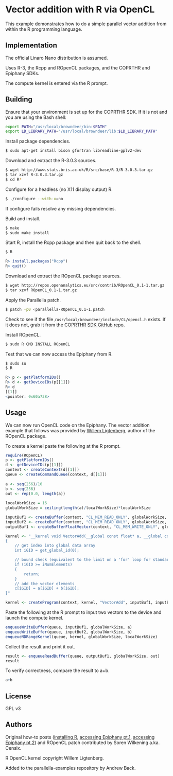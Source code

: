 # Vector addition with R via OpenCL

This example demonstrates how to do a simple parallel vector addition from within the R programming language.

## Implementation

The official Linaro Nano distribution is assumed.

Uses R-3, the Rcpp and ROpenCL packages, and the COPRTHR and Epiphany SDKs.

The compute kernel is entered via the R prompt.

## Building

Ensure that your environment is set up for the COPRTHR SDK. If it is not and you are using the Bash shell:

```bash
export PATH="/usr/local/browndeer/bin:$PATH"
export LD_LIBRARY_PATH="/usr/local/browndeer/lib:$LD_LIBRARY_PATH"
```

Install package dependencies.

```bash
$ sudo apt-get install bison gfortran libreadline-gplv2-dev
```

Download and extract the R-3.0.3 sources.

```bash
$ wget http://www.stats.bris.ac.uk/R/src/base/R-3/R-3.0.3.tar.gz
$ tar xzvf R-3.0.3.tar.gz
$ cd R*
```

Configure for a headless (no X11 display output) R.

```bash
$ ./configure --with-x=no
```

If configure fails resolve any missing dependencies.

Build and install.

```bash
$ make
$ sudo make install
```

Start R, install the Rcpp package and then quit back to the shell.

```bash
$ R
```

```R
R> install.packages("Rcpp")
R> quit()
```

Download and extract the ROpenCL package sources.

```bash
$ wget http://repos.openanalytics.eu/src/contrib/ROpenCL_0.1-1.tar.gz
$ tar xzvf ROpenCL_0.1-1.tar.gz
```

Apply the Parallella patch.

```bash
$ patch -p0 <parallella-ROpenCL_0.1-1.patch
```

Check to see if the file `/usr/local/browndeer/include/CL/opencl.h` exists. If it does not, grab it from the [COPRTHR SDK GitHub repo](https://github.com/browndeer/coprthr/blob/current/include/CL/opencl.h).

Install ROpenCL.

```bash
$ sudo R CMD INSTALL ROpenCL
```

Test that we can now access the Epiphany from R.

```bash
$ sudo su
$ R
```

```R
R> p <- getPlatformIDs()
R> d <- getDeviceIDs(p[[1]]) 
R> d
[[1]]
<pointer: 0x60a738>
```

## Usage

We can now run OpenCL code on the Epiphany. The vector addition example that follows was provided by [Willem Ligtenberg](http://openanalytics.eu), author of the ROpenCL package.

To create a kernel paste the following at the R prompt.

```R
require(ROpenCL)   
p <- getPlatformIDs()
d <- getDeviceIDs(p[[1]]) 
context <- createContext(d[[1]]) 
queue <- createCommandQueue(context, d[[1]])
   
a <- seq(256)/10
b <- seq(256)
out <- rep(0.0, length(a))
 
localWorkSize = 16
globalWorkSize = ceiling(length(a)/localWorkSize)*localWorkSize

inputBuf1 <- createBuffer(context, "CL_MEM_READ_ONLY", globalWorkSize, a)
inputBuf2 <- createBuffer(context, "CL_MEM_READ_ONLY", globalWorkSize, b)
outputBuf1 <- createBufferFloatVector(context, "CL_MEM_WRITE_ONLY", globalWorkSize)

kernel <- "__kernel void VectorAdd(__global const float* a, __global const int* b, __global float* c, int iNumElements)
{
    // get index into global data array
    int iGID = get_global_id(0);

    // bound check (equivalent to the limit on a 'for' loop for standard/serial C code
    if (iGID >= iNumElements)
    {   
        return; 
    }
    // add the vector elements
    c[iGID] = a[iGID] + b[iGID];
}"

kernel <- createProgram(context, kernel, "VectorAdd", inputBuf1, inputBuf2, outputBuf1, length(out))
```

Paste the following at the R prompt to input two vectors to the device and launch the compute kernel.

```R
enqueueWriteBuffer(queue, inputBuf1, globalWorkSize, a)
enqueueWriteBuffer(queue, inputBuf2, globalWorkSize, b)
enqueueNDRangeKernel(queue, kernel, globalWorkSize, localWorkSize)
```

Collect the result and print it out.

```R
result <- enqueueReadBuffer(queue, outputBuf1, globalWorkSize, out)
result
```

To verify correctness, compare the result to a+b.

```R
a+b
```

## License

GPL v3

## Authors

Original how-to posts ([installing R](http://forums.parallella.org/viewtopic.php?f=39&t=367), [accessing Epiphany pt.1](http://forums.parallella.org/viewtopic.php?f=39&t=368), [accessing Epiphany pt.2](http://forums.parallella.org/viewtopic.php?f=39&t=373)) and ROpenCL patch contributed by Soren Wilkening a.ka. Censix.

R OpenCL kernel copyright Willem Ligtenberg.

Added to the parallella-examples repository by Andrew Back.
